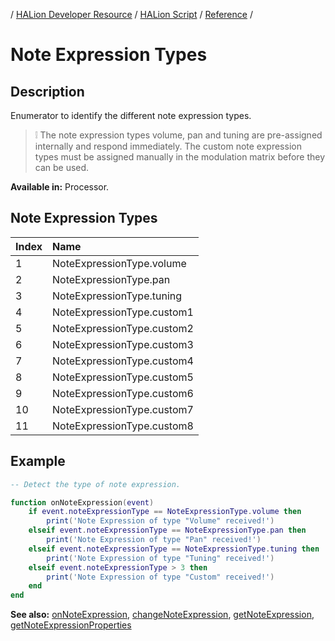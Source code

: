 / [HALion Developer Resource](../../HALion-Developer-Resource.md) / [HALion Script](./HALion-Script.md) / [Reference](./Reference.md) /

# Note Expression Types

## Description

Enumerator to identify the different note expression types.

>&#10069; The note expression types volume, pan and tuning are pre-assigned internally and respond immediately. The custom note expression types must be assigned manually in the modulation matrix before they can be used.

**Available in:** Processor.

## Note Expression Types

|Index|Name|
|:-|:-|
|1|NoteExpressionType.volume|
|2|NoteExpressionType.pan|
|3|NoteExpressionType.tuning|
|4|NoteExpressionType.custom1|
|5|NoteExpressionType.custom2|
|6|NoteExpressionType.custom3|
|7|NoteExpressionType.custom4|
|8|NoteExpressionType.custom5|
|9|NoteExpressionType.custom6|
|10|NoteExpressionType.custom7|
|11|NoteExpressionType.custom8|

## Example

```lua
-- Detect the type of note expression.

function onNoteExpression(event)
    if event.noteExpressionType == NoteExpressionType.volume then
        print('Note Expression of type "Volume" received!')
    elseif event.noteExpressionType == NoteExpressionType.pan then
        print('Note Expression of type "Pan" received!')
    elseif event.noteExpressionType == NoteExpressionType.tuning then
        print('Note Expression of type "Tuning" received!')
    elseif event.noteExpressionType > 3 then
        print('Note Expression of type "Custom" received!')
    end
end
```

**See also:** [onNoteExpression](./onNoteExpression.md), [changeNoteExpression](./changeNoteExpression.md), [getNoteExpression](./getNoteExpression.md), [getNoteExpressionProperties](./getNoteExpressionProperties.md)